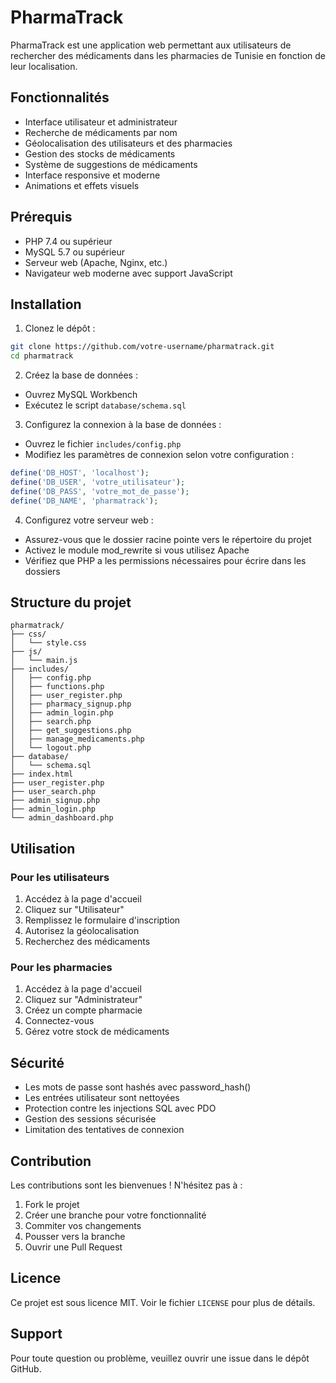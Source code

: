 # PharmaTrack

PharmaTrack est une application web permettant aux utilisateurs de rechercher des médicaments dans les pharmacies de Tunisie en fonction de leur localisation.

## Fonctionnalités

- Interface utilisateur et administrateur
- Recherche de médicaments par nom
- Géolocalisation des utilisateurs et des pharmacies
- Gestion des stocks de médicaments
- Système de suggestions de médicaments
- Interface responsive et moderne
- Animations et effets visuels

## Prérequis

- PHP 7.4 ou supérieur
- MySQL 5.7 ou supérieur
- Serveur web (Apache, Nginx, etc.)
- Navigateur web moderne avec support JavaScript

## Installation

1. Clonez le dépôt :
```bash
git clone https://github.com/votre-username/pharmatrack.git
cd pharmatrack
```

2. Créez la base de données :
- Ouvrez MySQL Workbench
- Exécutez le script `database/schema.sql`

3. Configurez la connexion à la base de données :
- Ouvrez le fichier `includes/config.php`
- Modifiez les paramètres de connexion selon votre configuration :
```php
define('DB_HOST', 'localhost');
define('DB_USER', 'votre_utilisateur');
define('DB_PASS', 'votre_mot_de_passe');
define('DB_NAME', 'pharmatrack');
```

4. Configurez votre serveur web :
- Assurez-vous que le dossier racine pointe vers le répertoire du projet
- Activez le module mod_rewrite si vous utilisez Apache
- Vérifiez que PHP a les permissions nécessaires pour écrire dans les dossiers

## Structure du projet

```
pharmatrack/
├── css/
│   └── style.css
├── js/
│   └── main.js
├── includes/
│   ├── config.php
│   ├── functions.php
│   ├── user_register.php
│   ├── pharmacy_signup.php
│   ├── admin_login.php
│   ├── search.php
│   ├── get_suggestions.php
│   ├── manage_medicaments.php
│   └── logout.php
├── database/
│   └── schema.sql
├── index.html
├── user_register.php
├── user_search.php
├── admin_signup.php
├── admin_login.php
└── admin_dashboard.php
```

## Utilisation

### Pour les utilisateurs

1. Accédez à la page d'accueil
2. Cliquez sur "Utilisateur"
3. Remplissez le formulaire d'inscription
4. Autorisez la géolocalisation
5. Recherchez des médicaments

### Pour les pharmacies

1. Accédez à la page d'accueil
2. Cliquez sur "Administrateur"
3. Créez un compte pharmacie
4. Connectez-vous
5. Gérez votre stock de médicaments

## Sécurité

- Les mots de passe sont hashés avec password_hash()
- Les entrées utilisateur sont nettoyées
- Protection contre les injections SQL avec PDO
- Gestion des sessions sécurisée
- Limitation des tentatives de connexion

## Contribution

Les contributions sont les bienvenues ! N'hésitez pas à :

1. Fork le projet
2. Créer une branche pour votre fonctionnalité
3. Commiter vos changements
4. Pousser vers la branche
5. Ouvrir une Pull Request

## Licence

Ce projet est sous licence MIT. Voir le fichier `LICENSE` pour plus de détails.

## Support

Pour toute question ou problème, veuillez ouvrir une issue dans le dépôt GitHub. 